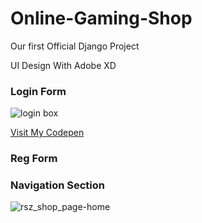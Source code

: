 # Online-Gaming-Shop
Our first Official Django Project<br>

UI Design With  Adobe XD



### Login Form
![login box](https://user-images.githubusercontent.com/50420064/109507675-2b653400-7ac9-11eb-828e-1b5c293c6856.PNG)

<a href="https://codepen.io/shamaun-nabi">Visit My Codepen</a>


### Reg Form

### Navigation Section
![rsz_shop_page-home](https://user-images.githubusercontent.com/50420064/109506286-a9c0d680-7ac7-11eb-9d68-31e301224338.jpg)
